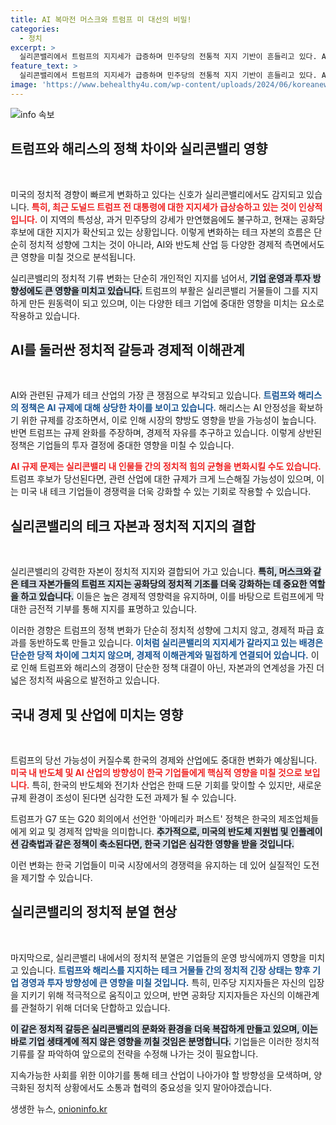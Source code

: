 ```yaml
---
title: AI 복마전 머스크와 트럼프 미 대선의 비밀!
categories:
  - 정치
excerpt: >
  실리콘밸리에서 트럼프의 지지세가 급증하며 민주당의 전통적 지지 기반이 흔들리고 있다. AI 규제와 정책 차이를 둘러싼 갈등 속에서 테크 거물들이 정치적 진영을 나누고 있는 지금, 과연 미국의 경제와 글로벌 시장은 어떻게 변화할까?
feature_text: >
  실리콘밸리에서 트럼프의 지지세가 급증하며 민주당의 전통적 지지 기반이 흔들리고 있다. AI 규제와 정책 차이를 둘러싼 갈등 속에서 테크 거물들이 정치적 진영을 나누고 있는 지금, 과연 미국의 경제와 글로벌 시장은 어떻게 변화할까?
image: 'https://www.behealthy4u.com/wp-content/uploads/2024/06/koreanews.jpg'
---
```


<p><img src="https://www.behealthy4u.com/wp-content/uploads/2024/06/koreanews.jpg" alt="info 속보" /></p>

<h2 data-ke-size="size26">트럼프와 해리스의 정책 차이와 실리콘밸리 영향</h2>

<p data-ke-size="size16">&nbsp;</p>

<p>미국의 정치적 경향이 빠르게 변화하고 있다는 신호가 실리콘밸리에서도 감지되고 있습니다. <b><span style="color: #ee2323;">특히, 최근 도널드 트럼프 전 대통령에 대한 지지세가 급상승하고 있는 것이 인상적입니다.</span></b> 이 지역의 특성상, 과거 민주당의 강세가 만연했음에도 불구하고, 현재는 공화당 후보에 대한 지지가 확산되고 있는 상황입니다. 이렇게 변화하는 테크 자본의 흐름은 단순히 정치적 성향에 그치는 것이 아니라, AI와 반도체 산업 등 다양한 경제적 측면에서도 큰 영향을 미칠 것으로 분석됩니다.</p>

<p>실리콘밸리의 정치적 기류 변화는 단순히 개인적인 지지를 넘어서, <b><span style="background-color: #21538527;">기업 운영과 투자 방향성에도 큰 영향을 미치고 있습니다.</span></b> 트럼프의 부활은 실리콘밸리 거물들이 그를 지지하게 만든 원동력이 되고 있으며, 이는 다양한 테크 기업에 중대한 영향을 미치는 요소로 작용하고 있습니다.</p>

<h2 data-ke-size="size26">AI를 둘러싼 정치적 갈등과 경제적 이해관계</h2>

<p data-ke-size="size16">&nbsp;</p>

<p>AI와 관련된 규제가 테크 산업의 가장 큰 쟁점으로 부각되고 있습니다. <b><span style="color: #1a5490;">트럼프와 해리스의 정책은 AI 규제에 대해 상당한 차이를 보이고 있습니다.</span></b> 해리스는 AI 안정성을 확보하기 위한 규제를 강조하면서, 이로 인해 시장의 향방도 영향을 받을 가능성이 높습니다. 반면 트럼프는 규제 완화를 주장하며, 경제적 자유를 추구하고 있습니다. 이렇게 상반된 정책은 기업들의 투자 결정에 중대한 영향을 미칠 수 있습니다.</p>

<p><b><span style="color: #ee2323;">AI 규제 문제는 실리콘밸리 내 인물들 간의 정치적 힘의 균형을 변화시킬 수도 있습니다.</span></b> 트럼프 후보가 당선된다면, 관련 산업에 대한 규제가 크게 느슨해질 가능성이 있으며, 이는 미국 내 테크 기업들이 경쟁력을 더욱 강화할 수 있는 기회로 작용할 수 있습니다.</p>

<h2 data-ke-size="size26">실리콘밸리의 테크 자본과 정치적 지지의 결합</h2>

<p data-ke-size="size16">&nbsp;</p>

<p>실리콘밸리의 강력한 자본이 정치적 지지와 결합되어 가고 있습니다. <b><span style="background-color: #21538527;">특히, 머스크와 같은 테크 자본가들의 트럼프 지지는 공화당의 정치적 기조를 더욱 강화하는 데 중요한 역할을 하고 있습니다.</span></b> 이들은 높은 경제적 영향력을 유지하며, 이를 바탕으로 트럼프에게 막대한 금전적 기부를 통해 지지를 표명하고 있습니다.</p>

<p>이러한 경향은 트럼프의 정책 변화가 단순히 정치적 성향에 그치지 않고, 경제적 파급 효과를 동반하도록 만들고 있습니다. <b><span style="color: #1a5490;">이처럼 실리콘밸리의 지지세가 갈라지고 있는 배경은 단순한 당적 차이에 그치지 않으며, 경제적 이해관계와 밀접하게 연결되어 있습니다.</span></b> 이로 인해 트럼프와 해리스의 경쟁이 단순한 정책 대결이 아닌, 자본과의 연계성을 가진 더 넓은 정치적 싸움으로 발전하고 있습니다.</p>

<h2 data-ke-size="size26">국내 경제 및 산업에 미치는 영향</h2>

<p data-ke-size="size16">&nbsp;</p>

<p>트럼프의 당선 가능성이 커질수록 한국의 경제와 산업에도 중대한 변화가 예상됩니다. <b><span style="color: #ee2323;">미국 내 반도체 및 AI 산업의 방향성이 한국 기업들에게 핵심적 영향을 미칠 것으로 보입니다.</span></b> 특히, 한국의 반도체와 전기차 산업은 한때 드문 기회를 맞이할 수 있지만, 새로운 규제 환경이 조성이 된다면 심각한 도전 과제가 될 수 있습니다. </p>

<p>트럼프가 G7 또는 G20 회의에서 선언한 '아메리카 퍼스트' 정책은 한국의 제조업체들에게 외교 및 경제적 압박을 의미합니다. <b><span style="background-color: #21538527;">추가적으로, 미국의 반도체 지원법 및 인플레이션 감축법과 같은 정책이 축소된다면, 한국 기업은 심각한 영향을 받을 것입니다.</span></b> </p>

<p>이런 변화는 한국 기업들이 미국 시장에서의 경쟁력을 유지하는 데 있어 실질적인 도전을 제기할 수 있습니다.</p>

<h2 data-ke-size="size26">실리콘밸리의 정치적 분열 현상</h2>

<p data-ke-size="size16">&nbsp;</p>

<p>마지막으로, 실리콘밸리 내에서의 정치적 분열은 기업들의 운영 방식에까지 영향을 미치고 있습니다. <b><span style="color: #1a5490;">트럼프와 해리스를 지지하는 테크 거물들 간의 정치적 긴장 상태는 향후 기업 경영과 투자 방향성에 큰 영향을 미칠 것입니다.</span></b> 특히, 민주당 지지자들은 자신의 입장을 지키기 위해 적극적으로 움직이고 있으며, 반면 공화당 지지자들은 자신의 이해관계를 관철하기 위해 더더욱 단합하고 있습니다.</p>

<p><b><span style="background-color: #21538527;">이 같은 정치적 갈등은 실리콘밸리의 문화와 환경을 더욱 복잡하게 만들고 있으며, 이는 바로 기업 생태계에 적지 않은 영향을 끼칠 것임은 분명합니다.</span></b> 기업들은 이러한 정치적 기류를 잘 파악하여 앞으로의 전략을 수정해 나가는 것이 필요합니다.</p>

<p data-ke-size="size16">지속가능한 사회를 위한 이야기를 통해 테크 산업이 나아가야 할 방향성을 모색하며, 양극화된 정치적 상황에서도 소통과 협력의 중요성을 잊지 말아야겠습니다. </p>
생생한 뉴스, <a href="https://onioninfo.kr" rel="dofollow">onioninfo.kr</a>


